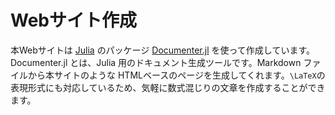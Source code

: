 # Webサイト作成
本Webサイトは [Julia](https://julialang.org) のパッケージ [Documenter.jl](https://juliadocs.github.io/Documenter.jl/stable/) を使って作成しています。Documenter.jl とは、Julia 用のドキュメント生成ツールです。Markdown ファイルから本サイトのような HTMLベースのページを生成してくれます。``\LaTeX``の表現形式にも対応しているため、気軽に数式混じりの文章を作成することができます。
